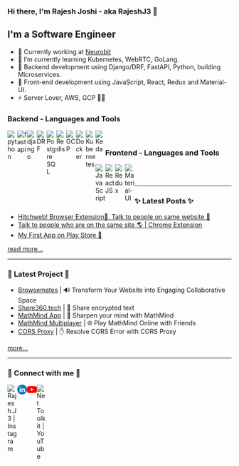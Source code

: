 ### Hi there, I'm Rajesh Joshi - aka **RajeshJ3** 👋

## I'm a Software Engineer

- 🌱 Currently working at [Neurobit](https://www.neurobit.com/)
- 🔭 I’m currently learning Kubernetes, WebRTC, GoLang.
- 👯 Backend development using Django/DRF, FastAPI, Python, building Microservices.
- 🥅 Front-end development using JavaScript, React, Redux and Material-UI.
- ⚡ Server Lover, AWS, GCP 🤩🤩

### Backend - Languages and Tools

<img align="left" alt="python" width="22px" src="https://github.com/RajeshJ3/RajeshJ3/assets/41537758/553dcadc-8dff-482a-85c5-1615baeeee42" />
<img align="left" alt="fastapi" width="22px" border-radius="50%" src="https://github.com/RajeshJ3/RajeshJ3/assets/41537758/43711083-e6f7-445f-b379-b4755cc59a6a" />
<img align="left" alt="django" width="22px" src="https://github.com/RajeshJ3/RajeshJ3/assets/41537758/1d388a76-b0ab-4e97-ae8a-191b41949022" />
<img align="left" alt="DRF" width="22px" src="https://github.com/RajeshJ3/RajeshJ3/assets/41537758/c94e1cb7-08e8-4aa3-81f3-095eb76aced7" />
<img align="left" alt="PostgreSQL" width="22px" src="https://github.com/RajeshJ3/RajeshJ3/assets/41537758/527f0d1d-6458-4b75-812e-690fc3d371b2" />
<img align="left" alt="Redis" width="22px" src="https://github.com/RajeshJ3/RajeshJ3/assets/41537758/17ae9f28-ccde-4f15-9fed-45d2119297d4" />
<img align="left" alt="GCP" width="22px" src="https://github.com/RajeshJ3/RajeshJ3/assets/41537758/30f930e5-c333-4a9c-bc97-ff44ca97370e" />
<img align="left" alt="Docker" width="22px" src="https://github.com/RajeshJ3/RajeshJ3/assets/41537758/853967a9-4280-47d1-8604-8ae875f9538c" />
<img align="left" alt="Kubernetes" width="22px" src="https://github.com/RajeshJ3/RajeshJ3/assets/41537758/1b5e3b79-41fd-40c3-b70f-51d9c07e4319" />
<img align="left" alt="Keda" width="22px" src="https://github.com/RajeshJ3/RajeshJ3/assets/41537758/e1f3cd21-0265-4c40-bd0d-2377494f036b" />

<br />

### Frontend - Languages and Tools

<img align="left" alt="JavaScript" width="22px" src="https://github.com/RajeshJ3/RajeshJ3/assets/41537758/d53a0f7d-99a1-46f1-aed3-afecec09c284" />
<img align="left" alt="ReactJS" width="22px" src="https://github.com/RajeshJ3/RajeshJ3/assets/41537758/ddb356c5-82e6-452b-a1e6-2faeece6564f" />
<img align="left" alt="Redux" width="22px" src="https://github.com/RajeshJ3/RajeshJ3/assets/41537758/36a01480-07bd-4d33-a666-312dc9c0d40c" />
<img align="left" alt="Material-UI" width="22px" src="https://github.com/RajeshJ3/RajeshJ3/assets/41537758/70eb319a-e021-4923-9cce-2fd5d7077f17" />

<br />
<br />

---

### ✨ Latest Posts ✨

- [Hitchweb! Browser Extension🧩, Talk to people on same website 🤩](https://dev.to/rajeshj3/hitchweb-browser-extension-talk-to-people-on-same-website-1ic)
- [Talk to people who are on the same site 🌎 | Chrome Extension](https://dev.to/rajeshj3/talk-to-people-who-are-on-the-same-site-chrome-extension-5hh7)
- [My First App on Play Store 🚀](https://dev.to/rajeshj3/my-first-app-on-play-store-4lk7)

[read more...](https://dev.to/rajeshj3)

---

### 🔭 Latest Project 🔭

- [Browsemates](https://www.browsemates.com/) | 🔊 Transform Your Website into Engaging Collaborative Space
- [Share360.tech](https://share360.tech/) | 💬 Share encrypted text
- [MathMind App](https://play.google.com/store/apps/details?id=com.rajeshj3.MathMind) | 🧠 Sharpen your mind with MathMind
- [MathMind Multiplayer](https://mathmind.netlify.app/) | 🌐 Play MathMind Online with Friends
- [CORS Proxy](https://rapidapi.com/joshirajesh448-emyeudCJ4Y-/api/cors-proxy1) | ✋ Resolve CORS Error with CORS Proxy

[more...](https://dev.to/rajeshj3)

---

### 🚀 Connect with me 🚀

[<img align="left" alt="Rajesh.J3 | Instagram" width="22px" src="https://github.com/RajeshJ3/RajeshJ3/assets/41537758/f39de9a9-d33c-4ec6-a2b9-37a14b7daad3" />][Twitter]
[<img align="left" alt="RajeshJ3 | LinkedIn" width="22px" src="./assets/linkedin.png" />][LinkedIn]
[<img align="left" alt="Net Toolkit | YouTube" width="22px" src="./assets/youtube.png" />][YouTube]
[<img align="left" alt="Net Toolkit | YouTube" width="22px" src="https://github.com/RajeshJ3/RajeshJ3/assets/41537758/2e69b2a8-17c1-4d7b-be70-f61d56d5d826" />][dev]

[youtube]: https://youtube.com/@stacklesstech
[Twitter]: https://twitter.com/rajesh_j3
[linkedin]: https://linkedin.com/in/RajeshJ3
[dev]: https://dev.to/rajeshj3
